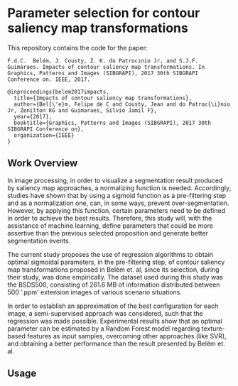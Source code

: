 # Parameter selection for contour saliency map transformations

This repository contains the code for the paper:

```
F.d.C.  Belém, J. Cousty, Z. K. do Patrocınio Jr, and S.J.F. Guimaraes. Impacts of contour saliency map transformations. In Graphics, Patterns and Images (SIBGRAPI), 2017 30th SIBGRAPI Conference on. IEEE, 2017.
 ```
```
@inproceedings{belem2017impacts,
  title={Impacts of contour saliency map transformations},
  author={Bel{\'e}m, Felipe de C and Cousty, Jean and do Patroc{\i}nio Jr, Zenilton KG and Guimaraes, Silvio Jamil F},
  year={2017},
  booktitle={Graphics, Patterns and Images (SIBGRAPI), 2017 30th SIBGRAPI Conference on},
  organization={IEEE}
}
```
## Work Overview 

In image processing, in order to visualize a segmentation result produced by saliency map approaches, a normalizing function is needed. Accordingly, studies have shown that by using a sigmoid function as a pre-filtering step and as a normalization one, can, in some ways, prevent over-segmentation. However, by applying this function, certain parameters need to be defined in order to achieve the best results. Therefore, this study will, with the assistance of machine learning, define parameters that could be more assertive than the previous selected proposition and generate better segmentation events.

The current study proposes the use of regression algorithms to obtain optimal sigmoidal parameters, in the pre-filtering step, of contour saliency map transformations proposed in Belém et. al, since its selection, during their study, was done empirically. The dataset used during this study was the BSDS500, consisting of 261.6 MB of information distributed between 500 '.ppm' extension images of various scenario situations.

In order to establish an approximation of the best configuration for each image, a semi-supervised approach was considered, such that the regression was made possible. Experimental results show that an optimal parameter can be estimated by a Random Forest model regarding texture-based features as input samples, overcoming other approaches (like SVR), and obtaining a better performance than the result presented by Belém et. al.

## Usage 

